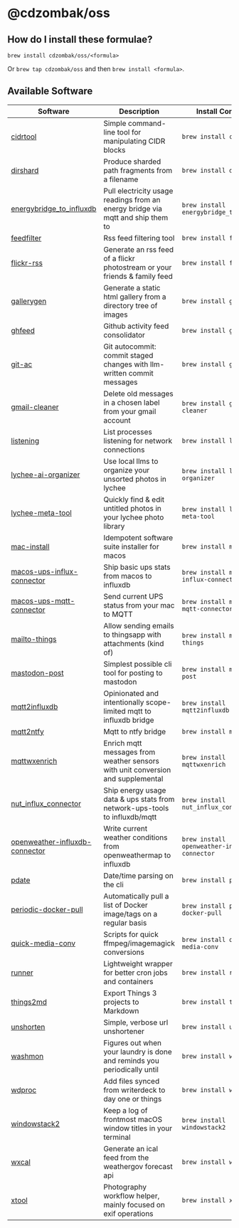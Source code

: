 # @cdzombak/oss

## How do I install these formulae?

`brew install cdzombak/oss/<formula>`

Or `brew tap cdzombak/oss` and then `brew install <formula>`.

## Available Software

<!-- project_table_start -->

| Software | Description | Install Command |
| -------- | ----------- | -----------------|
| [cidrtool](https://github.com/cdzombak/cidrtool) | Simple command-line tool for manipulating CIDR blocks | `brew install cidrtool` |
| [dirshard](https://github.com/cdzombak/dirshard) | Produce sharded path fragments from a filename | `brew install dirshard` |
| [energybridge_to_influxdb](https://github.com/cdzombak/energybridge_to_influxdb) | Pull electricity usage readings from an energy bridge via mqtt and ship them to | `brew install energybridge_to_influxdb` |
| [feedfilter](https://github.com/cdzombak/feedfilter) | Rss feed filtering tool | `brew install feedfilter` |
| [flickr-rss](https://github.com/cdzombak/flickr-rss) | Generate an rss feed of a flickr photostream or your friends & family feed | `brew install flickr-rss` |
| [gallerygen](https://github.com/cdzombak/gallerygen) | Generate a static html gallery from a directory tree of images | `brew install gallerygen` |
| [ghfeed](https://github.com/cdzombak/ghfeed) | Github activity feed consolidator | `brew install ghfeed` |
| [git-ac](https://github.com/cdzombak/git-ac) | Git autocommit: commit staged changes with llm-written commit messages | `brew install git-ac` |
| [gmail-cleaner](https://github.com/cdzombak/gmail-cleaner) | Delete old messages in a chosen label from your gmail account | `brew install gmail-cleaner` |
| [listening](https://github.com/cdzombak/listening) | List processes listening for network connections | `brew install listening` |
| [lychee-ai-organizer](https://github.com/cdzombak/lychee-ai-organizer) | Use local llms to organize your unsorted photos in lychee | `brew install lychee-ai-organizer` |
| [lychee-meta-tool](https://github.com/cdzombak/lychee-meta-tool) | Quickly find & edit untitled photos in your lychee photo library | `brew install lychee-meta-tool` |
| [mac-install](https://github.com/cdzombak/mac-install) | Idempotent software suite installer for macos | `brew install mac-install` |
| [macos-ups-influx-connector](https://github.com/cdzombak/macos-ups-influx-connector) | Ship basic ups stats from macos to influxdb | `brew install macos-ups-influx-connector` |
| [macos-ups-mqtt-connector](https://github.com/cdzombak/macos-ups-mqtt-connector) | Send current UPS status from your mac to MQTT | `brew install macos-ups-mqtt-connector` |
| [mailto-things](https://github.com/cdzombak/mailto-things) | Allow sending emails to thingsapp with attachments (kind of) | `brew install mailto-things` |
| [mastodon-post](https://github.com/cdzombak/mastodon-post) | Simplest possible cli tool for posting to mastodon | `brew install mastodon-post` |
| [mqtt2influxdb](https://github.com/cdzombak/mqtt2influxdb) | Opinionated and intentionally scope-limited mqtt to influxdb bridge | `brew install mqtt2influxdb` |
| [mqtt2ntfy](https://github.com/cdzombak/mqtt2ntfy) | Mqtt to ntfy bridge | `brew install mqtt2ntfy` |
| [mqttwxenrich](https://github.com/cdzombak/mqttwxenrich) | Enrich mqtt messages from weather sensors with unit conversion and supplemental | `brew install mqttwxenrich` |
| [nut_influx_connector](https://github.com/cdzombak/nut_influx_connector) | Ship energy usage data &amp; ups stats from network-ups-tools to influxdb/mqtt | `brew install nut_influx_connector` |
| [openweather-influxdb-connector](https://github.com/cdzombak/openweather-influxdb-connector) | Write current weather conditions from openweathermap to influxdb | `brew install openweather-influxdb-connector` |
| [pdate](https://github.com/cdzombak/pdate) | Date/time parsing on the cli | `brew install pdate` |
| [periodic-docker-pull](https://github.com/cdzombak/periodic-docker-pull) | Automatically pull a list of Docker image/tags on a regular basis | `brew install periodic-docker-pull` |
| [quick-media-conv](https://github.com/cdzombak/quick-media-conv) | Scripts for quick ffmpeg/imagemagick conversions | `brew install quick-media-conv` |
| [runner](https://github.com/cdzombak/runner) | Lightweight wrapper for better cron jobs and containers | `brew install runner` |
| [things2md](https://github.com/cdzombak/things2md) | Export Things 3 projects to Markdown | `brew install things2md` |
| [unshorten](https://github.com/cdzombak/unshorten) | Simple, verbose url unshortener | `brew install unshorten` |
| [washmon](https://github.com/cdzombak/washmon) | Figures out when your laundry is done and reminds you periodically until | `brew install washmon` |
| [wdproc](https://github.com/cdzombak/wdproc) | Add files synced from writerdeck to day one or things | `brew install wdproc` |
| [windowstack2](https://github.com/cdzombak/windowstack2) | Keep a log of frontmost macOS window titles in your terminal | `brew install windowstack2` |
| [wxcal](https://github.com/cdzombak/wxcal) | Generate an ical feed from the weathergov forecast api | `brew install wxcal` |
| [xtool](https://github.com/cdzombak/xtool) | Photography workflow helper, mainly focused on exif operations | `brew install xtool` |

<!-- project_table_end -->

